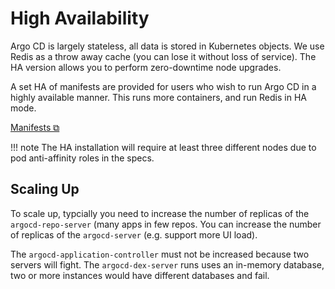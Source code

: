 # High Availability

Argo CD is largely stateless, all data is stored in Kubernetes objects. We use Redis as a throw away cache (you can lose it without loss of service). The HA version allows you to perform zero-downtime node upgrades.

A set HA of manifests are provided for users who wish to run Argo CD in a highly available manner. This runs more containers, and run Redis in HA mode.

[Manifests ⧉](https://github.com/argoproj/argo-cd/tree/master/manifests) 

!!! note
    The HA installation will require at least three different nodes due to pod anti-affinity roles in the specs.
 
## Scaling Up

To scale up, typcially you need to increase the number of replicas of the `argocd-repo-server` (many apps in few repos. You can increase the number of replicas of the `argocd-server` (e.g. support more UI load). 

The `argocd-application-controller` must not be increased because two servers will fight. The `argocd-dex-server` runs uses an in-memory database, two or more instances would have different databases and fail.

